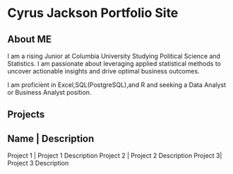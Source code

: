 # Cyrus Jackson Portfolio Site

## About ME
I am a rising Junior at Columbia University Studying Political Science and Statistics. I am passionate about leveraging applied statistical methods to uncover actionable insights and drive optimal business outcomes. 

I am proficient in Excel,SQL(PostgreSQL),and R and seeking a Data Analyst or Business Analyst position. 


## Projects 

Name | Description
------------------
Project 1 | Project 1 Description
Project 2 | Project 2 Description 
Project 3| Project 3 Description
